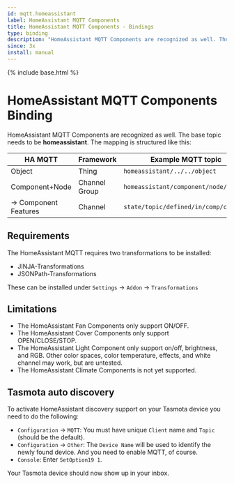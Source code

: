 ```yaml
---
id: mqtt.homeassistant
label: HomeAssistant MQTT Components
title: HomeAssistant MQTT Components - Bindings
type: binding
description: "HomeAssistant MQTT Components are recognized as well. The base topic needs to be **homeassistant**."
since: 3x
install: manual
---
```


<!-- Attention authors: Do not edit directly. Please add your changes to the appropriate source repository -->

{% include base.html %}

# HomeAssistant MQTT Components Binding

HomeAssistant MQTT Components are recognized as well. The base topic needs to be **homeassistant**.
The mapping is structured like this:

| HA MQTT                   | Framework     | Example MQTT topic                    |
| ------------------------- | ------------- | ------------------------------------- |
| Object                    | Thing         | `homeassistant/../../object`          |
| Component+Node            | Channel Group | `homeassistant/component/node/object` |
| &rarr; Component Features | Channel       | `state/topic/defined/in/comp/config`  |

## Requirements

The HomeAssistant MQTT requires two transformations to be installed:

- JINJA-Transformations
- JSONPath-Transformations

These can be installed under `Settings` &rarr; `Addon` &rarr; `Transformations`

## Limitations

- The HomeAssistant Fan Components only support ON/OFF.
- The HomeAssistant Cover Components only support OPEN/CLOSE/STOP.
- The HomeAssistant Light Component only support on/off, brightness, and RGB.
  Other color spaces, color temperature, effects, and white channel may work, but are untested.
- The HomeAssistant Climate Components is not yet supported.

## Tasmota auto discovery

To activate HomeAssistant discovery support on your Tasmota device you need to do the following:

- `Configuration` &rarr; `MQTT`: You must have unique `Client` name and `Topic` (should be the default).
- `Configuration` &rarr; `Other`: The `Device Name` will be used to identify the newly found device.
  And you need to enable MQTT, of course.
- `Console`: Enter `SetOption19 1`.

Your Tasmota device should now show up in your inbox.
